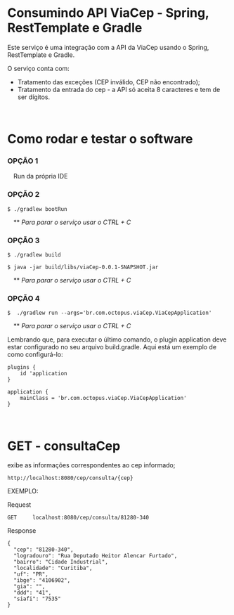 # Consumindo API ViaCep - Spring, RestTemplate e Gradle

Este serviço é uma integração com a API da ViaCep usando o Spring, RestTemplate e Gradle.

O serviço conta com:
- Tratamento das exceções (CEP inválido, CEP não encontrado);
- Tratamento da entrada do cep - a API só aceita 8 caracteres e tem de ser dígitos.

&nbsp;
# Como rodar e testar o software
### OPÇÃO 1
&emsp;Run da própria IDE

### OPÇÃO 2

    $ ./gradlew bootRun

&emsp;** _Para parar o serviço usar o CTRL + C_

### OPÇÃO 3

    $ ./gradlew build

    $ java -jar build/libs/viaCep-0.0.1-SNAPSHOT.jar

&emsp;** _Para parar o serviço usar o CTRL + C_

### OPÇÃO 4

    $  ./gradlew run --args='br.com.octopus.viaCep.ViaCepApplication'


&emsp;** _Para parar o serviço usar o CTRL + C_

Lembrando que, para executar o último comando, o plugin application deve estar configurado no seu arquivo build.gradle. Aqui está um exemplo de como configurá-lo:

    plugins {
        id 'application
    }

    application {
        mainClass = 'br.com.octopus.viaCep.ViaCepApplication' 
    }

&nbsp;
# GET - consultaCep

  exibe as informações correspondentes ao cep informado;

    http://localhost:8080/cep/consulta/{cep}

EXEMPLO:

Request

    GET     localhost:8080/cep/consulta/81280-340

Response

    {
      "cep": "81280-340",
	  "logradouro": "Rua Deputado Heitor Alencar Furtado",
	  "bairro": "Cidade Industrial",
	  "localidade": "Curitiba",
	  "uf": "PR",
	  "ibge": "4106902",
	  "gia": "",
	  "ddd": "41",
	  "siafi": "7535"   
    }
